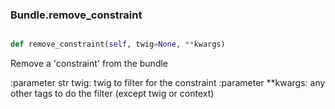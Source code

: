 ### Bundle.remove_constraint

```py

def remove_constraint(self, twig=None, **kwargs)

```



Remove a 'constraint' from the bundle

:parameter str twig: twig to filter for the constraint
:parameter **kwargs: any other tags to do the filter
    (except twig or context)

